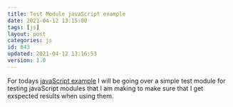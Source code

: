 ```yaml
---
title: Test Module javaScript example
date: 2021-04-12 13:15:00
tags: [js]
layout: post
categories: js
id: 843
updated: 2021-04-12 13:16:53
version: 1.0
---
```


For todays [javaScript example](/2021/04/02/js-javascript-example/) I will be going over a simple test module for testing javaScript modules that I am making to make sure that I get exspected results when using them.

<!-- more -->
